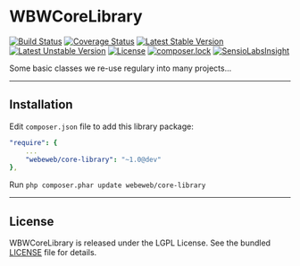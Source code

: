 WBWCoreLibrary
====================

[![Build Status](https://travis-ci.org/webeweb/WBWCoreLibrary.svg?branch=master)](https://travis-ci.org/webeweb/WBWCoreLibrary) [![Coverage Status](https://coveralls.io/repos/github/webeweb/WBWCoreLibrary/badge.svg?branch=master)](https://coveralls.io/github/webeweb/WBWCoreLibrary?branch=master) [![Latest Stable Version](https://poser.pugx.org/webeweb/core-library/v/stable)](https://packagist.org/packages/webeweb/core-library) [![Latest Unstable Version](https://poser.pugx.org/webeweb/core-library/v/unstable)](https://packagist.org/packages/webeweb/core-library) [![License](https://poser.pugx.org/webeweb/core-library/license)](https://packagist.org/packages/webeweb/core-library) [![composer.lock](https://poser.pugx.org/webeweb/core-library/composerlock)](https://packagist.org/packages/webeweb/core-library) [![SensioLabsInsight](https://insight.sensiolabs.com/projects/57a910cc-74d4-4727-8c89-2805241f4ee6/mini.png)](https://insight.sensiolabs.com/projects/57a910cc-74d4-4727-8c89-2805241f4ee6)

Some basic classes we re-use regulary into many projects...

---

## Installation

Edit `composer.json` file to add this library package:

```yml
"require": {
    ...
    "webeweb/core-library": "~1.0@dev"
},
```

Run `php composer.phar update webeweb/core-library`

---

## License

WBWCoreLibrary is released under the LGPL License. See the bundled [LICENSE](LICENSE) file for details.
